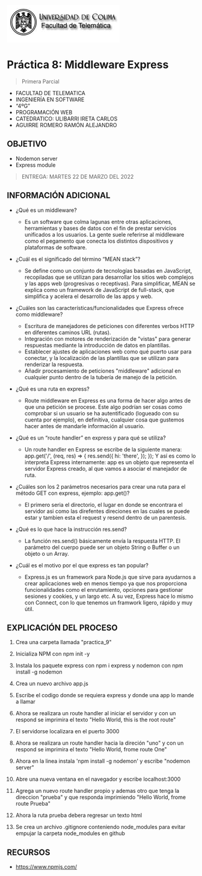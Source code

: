 ![Logo](img/ucol-logo.jpg)

# Práctica 8: Middleware Express

> Primera Parcial

- FACULTAD DE TELEMATICA
- INGENIERÍA EN SOFTWARE
- “4ºG”
- PROGRAMACIÓN WEB
- CATEDRATICO: ULIBARRI IRETA CARLOS
- AGUIRRE ROMERO RAMÓN ALEJANDRO

## OBJETIVO

- Nodemon server
- Express module

> ENTREGA: MARTES 22 DE MARZO DEL 2022

## INFORMACIÓN ADICIONAL

- ¿Qué es un middleware?

  - Es un software que colma lagunas entre otras aplicaciones, herramientas y bases de datos con el fin de prestar servicios unificados a los usuarios. La gente suele referirse al middleware como el pegamento que conecta los distintos dispositivos y plataformas de software.

- ¿Cuál es el significado del término “MEAN stack”?

  - Se define como un conjunto de tecnologías basadas en JavaScript, recopiladas que se utilizan para desarrollar los sitios web complejos y las apps web (progresivas o receptivas). Para simplificar, MEAN se explica como un framework de JavaScript de full-stack, que simplifica y acelera el desarrollo de las apps y web.

- ¿Cuáles son las características/funcionalidades que Express ofrece como middleware?

  - Escritura de manejadores de peticiones con diferentes verbos HTTP en diferentes caminos URL (rutas).
  - Integración con motores de renderización de "vistas" para generar respuestas mediante la introducción de datos en plantillas.
  - Establecer ajustes de aplicaciones web como qué puerto usar para conectar, y la localización de las plantillas que se utilizan para renderizar la respuesta.
  - Añadir procesamiento de peticiones "middleware" adicional en cualquier punto dentro de la tubería de manejo de la petición.

- ¿Qué es una ruta en express?

  - Route middleware en Express es una forma de hacer algo antes de que una petición se procese. Este algo podrían ser cosas como comprobar si un usuario se ha autentificado (logueado con su cuenta por ejemplo), en definitiva, cualquier cosa que gustemos hacer antes de mandarle información al usuario.

- ¿Qué es un “route handler” en express y para qué se utiliza?

  - Un route handler en Express se escribe de la siguiente manera: app.get('/', (req, res) => { res.send({ hi: 'there', }); }); Y así es como lo interpreta Express internamente: app es un objeto que representa el servidor Express creado, al que vamos a asociar el manejador de ruta.

- ¿Cuáles son los 2 parámetros necesarios para crear una ruta para el método GET con express, ejemplo: app.get()?

  - El primero seria el directorio, el lugar en donde se encontrara el servidor asi como las direfentes direciones en las cuales se puede estar y tambien esta el request y resend dentro de un parentesis.

- ¿Qué es lo que hace la instrucción res.send?

  - La función res.send() básicamente envía la respuesta HTTP. El parámetro del cuerpo puede ser un objeto String o Buffer o un objeto o un Array.

- ¿Cuál es el motivo por el que express es tan popular?

  - Express.js es un framework para Node.js que sirve para ayudarnos a crear aplicaciones web en menos tiempo ya que nos proporciona funcionalidades como el enrutamiento, opciones para gestionar sesiones y cookies, y un largo etc. A su vez, Express hace lo mismo con Connect, con lo que tenemos un framwork ligero, rápido y muy útil.

## EXPLICACIÓN DEL PROCESO

1. Crea una carpeta llamada "practica_9"

2. Inicializa NPM con npm init -y

3. Instala los paquete express con npm i express y nodemon con npm install -g nodemon

4. Crea un nuevo archivo app.js

5. Escribe el codigo donde se requiera express y donde una app lo mande a llamar

6. Ahora se realizara un route handler al iniciar el servidor y con un respond se imprimira el texto "Hello World, this is the root route"

7. El servidorse localizara en el puerto 3000

8. Ahora se realizara un route handler hacia la direción "uno" y con un respond se imprimira el texto "Hello World, frome route One"

9. Ahora en la linea instala 'npm install -g nodemon' y escribe "nodemon server"

10. Abre una nueva ventana en el navegador y escribe localhost:3000

11. Agrega un nuevo route handler propio y ademas otro que tenga la direccion "prueba" y que responda imprimiendo "Hello World, frome route Prueba"

12. Ahora la ruta prueba debera regresar un texto html

13. Se crea un archivo .gitignore conteniendo node_modules para evitar empujar la carpeta node_modules en github

## RECURSOS

- https://www.npmjs.com/
